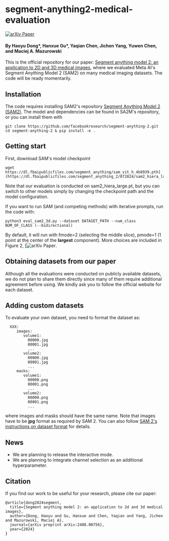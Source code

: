 # segment-anything2-medical-evaluation

[![arXiv Paper](https://img.shields.io/badge/arXiv-2304.10517-orange.svg?style=flat)](https://arxiv.org/abs/2408.00756)

#### By Haoyu Dong*, Hanxue Gu*, Yaqian Chen, Jichen Yang, Yuwen Chen, and Maciej A. Mazurowski

This is the official repository for our paper: [Segment anything model 2: an application to 2D and 3D medical images](https://https://arxiv.org/abs/2408.00756), where we evaluated Meta AI's Segment Anything Model 2 (SAM2) on many medical imaging datasets. The code will be ready momentarily.

## Installation

The code requires installing SAM2's repository [Segment Anything Model 2 (SAM2)](https://github.com/facebookresearch/segment-anything-2). The model and dependencies can be found in SA2M's repository, or you can install them with

```
git clone https://github.com/facebookresearch/segment-anything-2.git
cd segment-anything-2 & pip install -e .
```

## Getting start
First, download SAM's model checkpoint 
```
wget https://dl.fbaipublicfiles.com/segment_anything/sam_vit_h_4b8939.pth](https://dl.fbaipublicfiles.com/segment_anything_2/072824/sam2_hiera_large.pt
```

Note that our evaluation is conducted on sam2_hiera_large.pt, but you can switch to other models simply by changing the checkpoint path and the model configuration. 


If you want to run SAM (and competing methods) with iterative prompts, run the code with:
```
python3 eval_sam2_3d.py --dataset DATASET_PATH --num_class NUM_OF_CLASS (--bidirectional)
```

By default, it will run with fmode=2 (selecting the middle slice), pmode=1 (1 point at the center of the **largest** component). 
More choices are included in Figure 2, [![arXiv Paper](https://arxiv.org/abs/2408.00756). 

## Obtaining datasets from our paper

Although all the evaluations were conducted on publicly available datasets, we do not plan to share them directly since many of them require additional agreement before using. We kindly ask you to follow the official website for each dataset. 

## Adding custom datasets
To evaluate your own dataset, you need to format the dataset as: 
```
  XXX:
     images:
        volume1:
          00000.jpg
          00001.jpg
          ...
        volume2:
          00000.jpg
          00001.jpg
          ...
     masks:
        volume1:
          00000.png
          00001.png
          ...
        volume2:
          00000.png
          00001.png
          ...
```
where images and masks should have the same name. Note that images have to be **jpg** format as required by SAM 2. You can also follow [SAM 2's instructions on dataset format](https://github.com/facebookresearch/segment-anything-2/blob/main/sav_dataset/README.md) for details.

## News
- We are planning to release the interactive mode.
- We are planning to integrate channel selection as an additional hyperparameter. 

## Citation
If you find our work to be useful for your research, please cite our paper:
```
@article{dong2024segment,
  title={Segment anything model 2: an application to 2d and 3d medical images},
  author={Dong, Haoyu and Gu, Hanxue and Chen, Yaqian and Yang, Jichen and Mazurowski, Maciej A},
  journal={arXiv preprint arXiv:2408.00756},
  year={2024}
}
```
